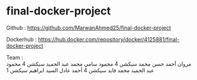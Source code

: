 # final-docker-project
Github :  https://github.com/MarwanAhmed25/final-docker-project

Dockerhub :  https://hub.docker.com/repository/docker/4125881/final-docker-project


Team :   
	مروان أحمد حسن محمد سيكشن 4
	محمود سامي محمد عبد الحميد سيكشن 4
	 محمود عبد الحميد محمد فايد سيكشن 4
	 أحمد عادل السيد ابراهيم سيكشن 1
